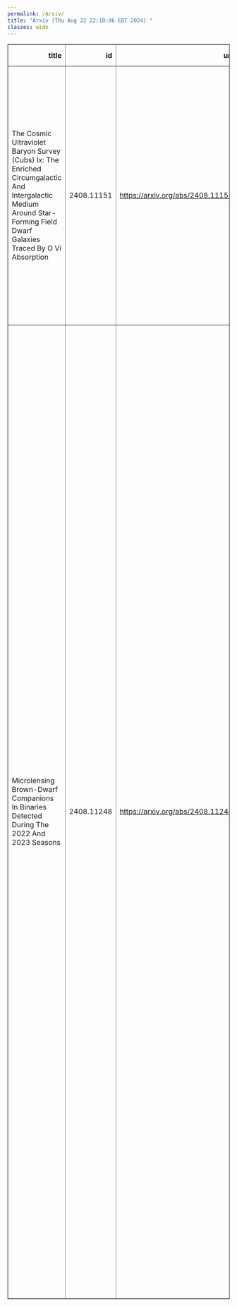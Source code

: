 ```yaml
---
permalink: /Arxiv/
title: "Arxiv (Thu Aug 22 22:10:06 EDT 2024) "
classes: wide
---
```

<table border="1" class="dataframe">
  <thead>
    <tr style="text-align: right;">
      <th>title</th>
      <th>id</th>
      <th>url</th>
      <th>authors</th>
      <th>Local Authors</th>
    </tr>
  </thead>
  <tbody>
    <tr>
      <td>The Cosmic Ultraviolet Baryon Survey (Cubs) Ix: The Enriched   Circumgalactic And Intergalactic Medium Around Star-Forming Field Dwarf   Galaxies Traced By O Vi Absorption</td>
      <td>2408.11151</td>
      <td><a href="https://arxiv.org/abs/2408.11151" target="_blank">https://arxiv.org/abs/2408.11151</a></td>
      <td>Nishant Mishra, Sean D. Johnson, Gwen C. Rudie, Hsiao-Wen Chen, Joop Schaye, Zhijie Qu, Fakhri S. Zahedy, Erin T. Boettcher, Sebastiano Cantalupo, Mandy C. Chen, Claude-André Faucher-Giguère, Jenny E. Greene, Jennifer I-Hsiu Li, N/A Zhuoqi, N/A Liu, Sebastian Lopez, Patrick Petitjean</td>
      <td>Sebastian Lopez</td>
    </tr>
    <tr>
      <td>Microlensing Brown-Dwarf Companions In Binaries Detected During The 2022   And 2023 Seasons</td>
      <td>2408.11248</td>
      <td><a href="https://arxiv.org/abs/2408.11248" target="_blank">https://arxiv.org/abs/2408.11248</a></td>
      <td>Cheongho Han, Ian A. Bond, Andrzej Udalski, Chung-Uk Lee, Andrew Gould, Michael D. Albrow, Sun-Ju Chung, Kyu-Ha Hwang, Youn Kil Jung, Yoon-Hyun Ryu, Yossi Shvartzvald, In-Gu Shin, Jennifer C. Yee, Hongjing Yang, Weicheng Zang, Sang-Mok Cha, Doeon Kim, Dong-Jin Kim, Seung-Lee Kim, Dong-Joo Lee, Yongseok Lee, Byeong-Gon Park, Richard W. Pogge, Fumio Abe, Ken Bando, Richard Barry, David P. Bennett, Aparna Bhattacharya, Hirosame Fujii, Akihiko Fukui, Ryusei Hamada, Shunya Hamada, Naoto Hamasaki, Yuki Hirao, Stela Ishitani Silva, Yoshitaka Itow, Rintaro Kirikawa, Naoki Koshimoto, Yutaka Matsubara, Shota Miyazaki, Yasushi Muraki, Tutumi Nagai, Kansuke Nunota, Greg Olmschenk, Clément Ranc, Nicholas J. Rattenbury, Yuki Satoh, Takahiro Sumi, Daisuke Suzuki, Mio Tomoyoshi, Paul J. Tristram, Aikaterini Vandorou, Hibiki Yama, Kansuke Yamashita, Przemek Mróz Michał K. Szymański, Jan Skowron, Radosław Poleski, Igor Soszyński, Paweł Pietrukowicz, Szymon Kozłowski, Krzysztof A. Rybicki, Patryk Iwanek, Krzysztof Ulaczyk, Marcin Wrona, Mariusz Gromadzki, Mateusz J. Mróz</td>
      <td>Andrew Gould, Richard Pogge</td>
    </tr>
  </tbody>
</table>